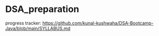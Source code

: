 # DSA_preparation

progress tracker: https://github.com/kunal-kushwaha/DSA-Bootcamp-Java/blob/main/SYLLABUS.md
